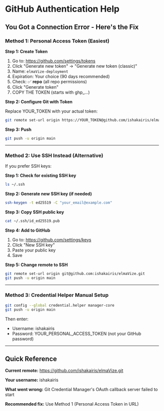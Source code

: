 # GitHub Authentication Help

## You Got a Connection Error - Here's the Fix

### Method 1: Personal Access Token (Easiest)

**Step 1: Create Token**
1. Go to: https://github.com/settings/tokens
2. Click "Generate new token" → "Generate new token (classic)"
3. Name: `elmaVize-deployment`
4. Expiration: Your choice (90 days recommended)
5. Check: ✅ **repo** (all repo permissions)
6. Click "Generate token"
7. COPY THE TOKEN (starts with ghp_...)

**Step 2: Configure Git with Token**

Replace YOUR_TOKEN with your actual token:

```bash
git remote set-url origin https://YOUR_TOKEN@github.com/ishakairis/elmaVize.git
```

**Step 3: Push**

```bash
git push -u origin main
```

---

### Method 2: Use SSH Instead (Alternative)

If you prefer SSH keys:

**Step 1: Check for existing SSH key**
```bash
ls ~/.ssh
```

**Step 2: Generate new SSH key (if needed)**
```bash
ssh-keygen -t ed25519 -C "your_email@example.com"
```

**Step 3: Copy SSH public key**
```bash
cat ~/.ssh/id_ed25519.pub
```

**Step 4: Add to GitHub**
1. Go to: https://github.com/settings/keys
2. Click "New SSH key"
3. Paste your public key
4. Save

**Step 5: Change remote to SSH**
```bash
git remote set-url origin git@github.com:ishakairis/elmaVize.git
git push -u origin main
```

---

### Method 3: Credential Helper Manual Setup

```bash
git config --global credential.helper manager-core
git push -u origin main
```

Then enter:
- Username: ishakairis
- Password: YOUR_PERSONAL_ACCESS_TOKEN (not your GitHub password)

---

## Quick Reference

**Current remote:** https://github.com/ishakairis/elmaVize.git

**Your username:** ishakairis

**What went wrong:** Git Credential Manager's OAuth callback server failed to start

**Recommended fix:** Use Method 1 (Personal Access Token in URL)

